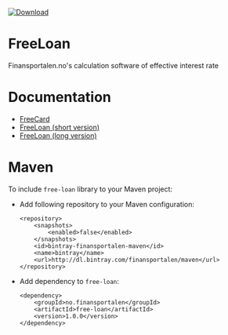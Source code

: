 [ ![Download](https://api.bintray.com/packages/finansportalen/maven/no.finansportalen%3Afree-loan/images/download.svg) ](https://bintray.com/finansportalen/maven/no.finansportalen%3Afree-loan/_latestVersion)

# FreeLoan
Finansportalen.no's calculation software of effective interest rate

# Documentation

* [FreeCard](/docs/freeCard.pdf)
* [FreeLoan (short version)](/docs/freeLoan_short.docx)
* [FreeLoan (long version)](/docs/freeLoan_long.docx)

# Maven
To include `free-loan` library to your Maven project:

* Add following repository to your Maven configuration:

    ```
    <repository>
        <snapshots>
            <enabled>false</enabled>
        </snapshots>
        <id>bintray-finansportalen-maven</id>
        <name>bintray</name>
        <url>http://dl.bintray.com/finansportalen/maven</url>
    </repository>
    ```

* Add dependency to `free-loan`:

    ```
    <dependency>
        <groupId>no.finansportalen</groupId>
        <artifactId>free-loan</artifactId>
        <version>1.0.0</version>
    </dependency>
    ```
